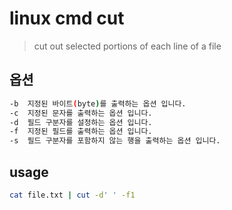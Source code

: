# linux cmd cut

> cut out selected portions of each line of a file

## 옵션

```sh
-b	지정된 바이트(byte)를 출력하는 옵션 입니다.
-c	지정된 문자를 출력하는 옵션 입니다.
-d	필드 구분자를 설정하는 옵션 입니다.
-f	지정된 필드를 출력하는 옵션 입니다.
-s	필드 구분자를 포함하지 않는 행을 출력하는 옵션 입니다.
```

## usage

```sh
cat file.txt | cut -d' ' -f1
```
